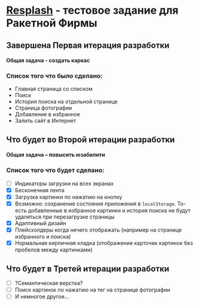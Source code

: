 # [Resplash](https://iinpark.github.io/unsplash_interface/#/") - тестовое задание для Ракетной Фирмы

## Завершена Первая итерация разработки

#### Общая задача - создать каркас

### Список того что было сделано:

- Главная страница со списком
- Поиск
- История поиска на отдельной странице
- Страница фотографии
- Добавление в избранное
- Залить сайт в Интернет

## Что будет во Второй итерации разработки

#### Общая задача – повысить юзабилити

### Список того что будет сделано:

- [ ] Индикаторы загрузки на всех экранах
- [x] Бесконечная лента 
- [x] Загрузка картинки по нажатию на кнопку
- [x] Возможно: сохранение состояния приложения в `localStorage`. То-есть добавленные в избранное картинки и история поиска не будут удаляться при перезагрузке страницы
- [x] Адаптивный дизайн
- [x] Плейсхолдеры когда нечего отображать (например на странице избранного и поиска)
- [x] Нормальная кирпичная кладка (отображение карточек картинок без пробелов между картинками)

## Что будет в Третей итерации разработки

- [ ] ?Семантическая верстка?
- [ ] Поиск картинок по нажатию на тег на странице фотографии
- [ ] И немногое другое...
